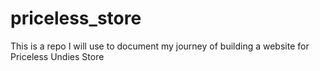 # priceless_store
This is a repo I will use to document my journey of building a website for Priceless Undies Store
